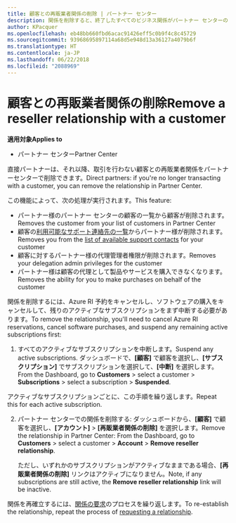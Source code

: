 ```yaml
---
title: 顧客との再販業者関係の削除 | パートナー センター
description: 関係を削除すると、終了したすべてのビジネス関係がパートナー センターのビューから削除されます。
author: KPacquer
ms.openlocfilehash: eb48bb660fbd6acac91426eff5c0b9f4c8c45729
ms.sourcegitcommit: 93968695897114a68d5e948d13a36127a4079b6f
ms.translationtype: HT
ms.contentlocale: ja-JP
ms.lasthandoff: 06/22/2018
ms.locfileid: "2088969"
---
```

# <a name="remove-a-reseller-relationship-with-a-customer"></a><span data-ttu-id="0bade-103">顧客との再販業者関係の削除</span><span class="sxs-lookup"><span data-stu-id="0bade-103">Remove a reseller relationship with a customer</span></span>

**<span data-ttu-id="0bade-104">適用対象</span><span class="sxs-lookup"><span data-stu-id="0bade-104">Applies to</span></span>**

-   <span data-ttu-id="0bade-105">パートナー センター</span><span class="sxs-lookup"><span data-stu-id="0bade-105">Partner Center</span></span>

<span data-ttu-id="0bade-106">直接パートナーは、それ以降、取引を行わない顧客との再販業者関係をパートナーセンターで削除できます。</span><span class="sxs-lookup"><span data-stu-id="0bade-106">Direct partners: if you're no longer transacting with a customer, you can remove the relationship in Partner Center.</span></span> 

<span data-ttu-id="0bade-107">この機能によって、次の処理が実行されます。</span><span class="sxs-lookup"><span data-stu-id="0bade-107">This feature:</span></span>
*  <span data-ttu-id="0bade-108">パートナー様のパートナー センターの顧客の一覧から顧客が削除されます。</span><span class="sxs-lookup"><span data-stu-id="0bade-108">Removes the customer from your list of customers in Partner Center</span></span>
*  <span data-ttu-id="0bade-109">顧客の[利用可能なサポート連絡先の一覧](assign-support-contacts.md)からパートナー様が削除されます。</span><span class="sxs-lookup"><span data-stu-id="0bade-109">Removes you from the [list of available support contacts](assign-support-contacts.md) for your customer</span></span>
*  <span data-ttu-id="0bade-110">顧客に対するパートナー様の代理管理者権限が削除されます。</span><span class="sxs-lookup"><span data-stu-id="0bade-110">Removes your delegation admin privileges for the customer</span></span>
*  <span data-ttu-id="0bade-111">パートナー様は顧客の代理として製品やサービスを購入できなくなります。</span><span class="sxs-lookup"><span data-stu-id="0bade-111">Removes the ability for you to make purchases on behalf of the customer</span></span>

<span data-ttu-id="0bade-112">関係を削除するには、Azure RI 予約をキャンセルし、ソフトウェアの購入をキャンセルして、残りのアクティブなサブスクリプションをまず中断する必要があります。</span><span class="sxs-lookup"><span data-stu-id="0bade-112">To remove the relationship, you'll need to cancel Azure RI reservations, cancel software purchases, and suspend any remaining active subscriptions first:</span></span>

1.  <span data-ttu-id="0bade-113">すべてのアクティブなサブスクリプションを中断します。</span><span class="sxs-lookup"><span data-stu-id="0bade-113">Suspend any active subscriptions.</span></span> <span data-ttu-id="0bade-114">ダッシュボードで、**[顧客]** で顧客を選択し、**[サブスクリプション]** でサブスクリプションを選択して、**[中断]** を選択します。</span><span class="sxs-lookup"><span data-stu-id="0bade-114">From the Dashboard, go to **Customers** > select a customer > **Subscriptions** > select a subscription > **Suspended**.</span></span> 

   <span data-ttu-id="0bade-115">アクティブなサブスクリプションごとに、この手順を繰り返します。</span><span class="sxs-lookup"><span data-stu-id="0bade-115">Repeat this for each active subscription.</span></span>

2.  <span data-ttu-id="0bade-116">パートナー センターでの関係を削除する: ダッシュボードから、**[顧客]** で顧客を選択し、**[アカウント]** > **[再販業者関係の削除]** を選択します。</span><span class="sxs-lookup"><span data-stu-id="0bade-116">Remove the relationship in Partner Center: From the Dashboard, go to **Customers** > select a customer > **Account** > **Remove reseller relationship**.</span></span>

    <span data-ttu-id="0bade-117">ただし、いずれかのサブスクリプションがアクティブなままである場合、**[再販業者関係の削除]** リンクはアクティブになりません。</span><span class="sxs-lookup"><span data-stu-id="0bade-117">Note, if any subscriptions are still active, the **Remove reseller relationship** link will be inactive.</span></span> 

<span data-ttu-id="0bade-118">関係を再確立するには、[関係の要求](request-a-relationship-with-a-customer.md)のプロセスを繰り返します。</span><span class="sxs-lookup"><span data-stu-id="0bade-118">To re-establish the relationship, repeat the process of [requesting a relationship](request-a-relationship-with-a-customer.md).</span></span>

